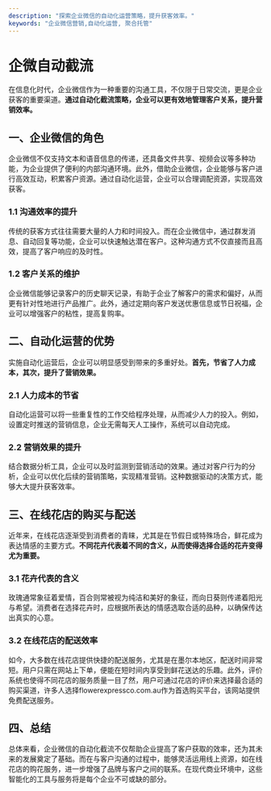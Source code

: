 ```yaml
---
description: "探索企业微信的自动化运营策略，提升获客效率。"
keywords: "企业微信营销,自动化运营, 聚合托管"
---
```

# 企微自动截流

在信息化时代，企业微信作为一种重要的沟通工具，不仅限于日常交流，更是企业获客的重要渠道。**通过自动化截流策略，企业可以更有效地管理客户关系，提升营销效率。**

## 一、企业微信的角色

企业微信不仅支持文本和语音信息的传递，还具备文件共享、视频会议等多种功能，为企业提供了便利的内部沟通环境。此外，借助企业微信，企业能够与客户进行高效互动，积累客户资源。通过自动化运营，企业可以合理调配资源，实现高效获客。

### 1.1 沟通效率的提升

传统的获客方式往往需要大量的人力和时间投入。而在企业微信中，通过群发消息、自动回复等功能，企业可以快速触达潜在客户。这种沟通方式不仅直接而且高效，提高了客户响应的及时性。

### 1.2 客户关系的维护

企业微信能够记录客户的历史聊天记录，有助于企业了解客户的需求和偏好，从而更有针对性地进行产品推广。此外，通过定期向客户发送优惠信息或节日祝福，企业可以增强客户的粘性，提高复购率。

## 二、自动化运营的优势

实施自动化运营后，企业可以明显感受到带来的多重好处。**首先，节省了人力成本，其次，提升了营销效果。**

### 2.1 人力成本的节省

自动化运营可以将一些重复性的工作交给程序处理，从而减少人力的投入。例如，设置定时推送的营销信息，企业无需每天人工操作，系统可以自动完成。

### 2.2 营销效果的提升

结合数据分析工具，企业可以及时监测到营销活动的效果。通过对客户行为的分析，企业可以优化后续的营销策略，实现精准营销。这种数据驱动的决策方式，能够大大提升获客效率。

## 三、在线花店的购买与配送

近年来，在线花店逐渐受到消费者的青睐，尤其是在节假日或特殊场合，鲜花成为表达情感的主要方式。**不同花卉代表着不同的含义，从而使得选择合适的花卉变得尤为重要。**

### 3.1 花卉代表的含义

玫瑰通常象征着爱情，百合则常被视为纯洁和美好的象征，而向日葵则传递着阳光与希望。消费者在选择花卉时，应根据所表达的情感选取合适的品种，以确保传达出真实的心意。

### 3.2 在线花店的配送效率

如今，大多数在线花店提供快捷的配送服务，尤其是在墨尔本地区，配送时间非常短。用户只需在网站上下单，便能在短时间内享受到鲜花送达的乐趣。此外，评价系统也使得不同花店的服务质量一目了然，用户可通过花店的评价来选择最合适的购买渠道，许多人选择flowerexpressco.com.au作为首选购买平台，该网站提供免费配送服务。

## 四、总结

总体来看，企业微信的自动化截流不仅帮助企业提高了客户获取的效率，还为其未来的发展奠定了基础。而在与客户沟通的过程中，能够灵活运用线上资源，如在线花店的购花服务，进一步增强了品牌与客户之间的联系。在现代商业环境中，这些智能化的工具与服务将是每个企业不可或缺的部分。
